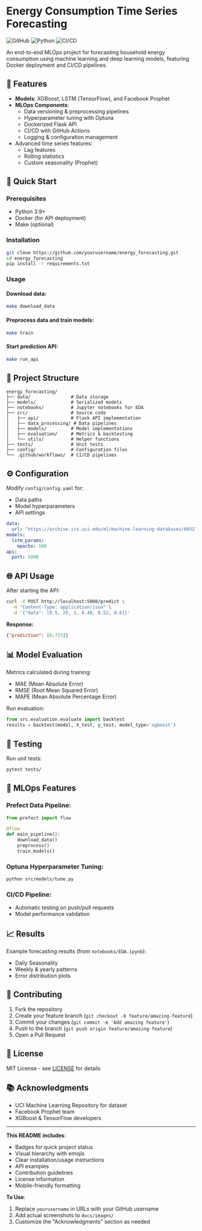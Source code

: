 # Energy Consumption Time Series Forecasting

![GitHub](https://img.shields.io/github/license/yourusername/energy_forecasting)
![Python](https://img.shields.io/badge/Python-3.9%2B-blue)
![CI/CD](https://github.com/yourusername/energy_forecasting/actions/workflows/main.yml/badge.svg)

An end-to-end MLOps project for forecasting household energy consumption using machine learning and deep learning models, featuring Docker deployment and CI/CD pipelines.

## 📌 Features

- **Models**: XGBoost, LSTM (TensorFlow), and Facebook Prophet
- **MLOps Components**:
  - Data versioning & preprocessing pipelines
  - Hyperparameter tuning with Optuna
  - Dockerized Flask API
  - CI/CD with GitHub Actions
  - Logging & configuration management
- Advanced time series features:
  - Lag features
  - Rolling statistics
  - Custom seasonality (Prophet)

## 🚀 Quick Start

### Prerequisites
- Python 3.9+
- Docker (for API deployment)
- Make (optional)

### Installation
```bash
git clone https://github.com/yourusername/energy_forecasting.git
cd energy_forecasting
pip install -r requirements.txt
```

### Usage

#### Download data:
```bash
make download_data
```

#### Preprocess data and train models:
```bash
make train
```

#### Start prediction API:
```bash
make run_api
```

## 📂 Project Structure
```
energy_forecasting/
├── data/               # Data storage
├── models/             # Serialized models
├── notebooks/          # Jupyter notebooks for EDA
├── src/                # Source code
│   ├── api/            # Flask API implementation
│   ├── data_processing/ # Data pipelines
│   ├── models/         # Model implementations
│   ├── evaluation/     # Metrics & backtesting
│   └── utils/          # Helper functions
├── tests/              # Unit tests
├── config/             # Configuration files
└── .github/workflows/  # CI/CD pipelines
```

## ⚙️ Configuration
Modify `config/config.yaml` for:

- Data paths
- Model hyperparameters
- API settings

```yaml
data:
  url: "https://archive.ics.uci.edu/ml/machine-learning-databases/00321/LD2011_2014.txt.zip"
models:
  lstm_params:
    epochs: 100
api:
  port: 5000
```

## 🌐 API Usage
After starting the API:

```bash
curl -X POST http://localhost:5000/predict \
  -H "Content-Type: application/json" \
  -d '{"data": [0.5, 25, 3, 0.48, 0.52, 0.6]}'
```

**Response:**
```json
{"prediction": [0.723]}
```

## 📊 Model Evaluation
Metrics calculated during training:

- MAE (Mean Absolute Error)
- RMSE (Root Mean Squared Error)
- MAPE (Mean Absolute Percentage Error)

Run evaluation:
```python
from src.evaluation.evaluate import backtest
results = backtest(model, X_test, y_test, model_type='xgboost')
```

## 🔧 Testing
Run unit tests:
```bash
pytest tests/
```

## 🤖 MLOps Features

### Prefect Data Pipeline:
```python
from prefect import flow

@flow
def main_pipeline():
    download_data()
    preprocess()
    train_models()
```

### Optuna Hyperparameter Tuning:
```bash
python src/models/tune.py
```

### CI/CD Pipeline:
- Automatic testing on push/pull requests
- Model performance validation

## 📈 Results
Example forecasting results (from `notebooks/EDA.ipynb`):
- Daily Seasonality
- Weekly & yearly patterns
- Error distribution plots

## 🤝 Contributing
1. Fork the repository
2. Create your feature branch (`git checkout -b feature/amazing-feature`)
3. Commit your changes (`git commit -m 'Add amazing feature'`)
4. Push to the branch (`git push origin feature/amazing-feature`)
5. Open a Pull Request

## 📄 License
MIT License - see [LICENSE](LICENSE) for details

## 📚 Acknowledgments
- UCI Machine Learning Repository for dataset
- Facebook Prophet team
- XGBoost & TensorFlow developers

---

**This README includes**:
- Badges for quick project status
- Visual hierarchy with emojis
- Clear installation/usage instructions
- API examples
- Contribution guidelines
- License information
- Mobile-friendly formatting

**To Use**:
1. Replace `yourusername` in URLs with your GitHub username
2. Add actual screenshots to `docs/images/`
3. Customize the "Acknowledgments" section as needed
